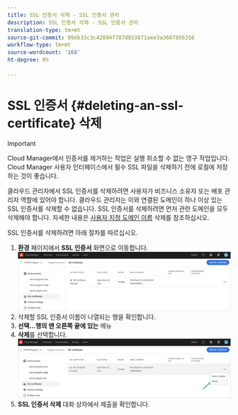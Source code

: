 ```yaml
---
title: SSL 인증서 삭제 - SSL 인증서 관리
description: SSL 인증서 삭제 - SSL 인증서 관리
translation-type: tm+mt
source-git-commit: 99eb33c3c42094f787d853871aee3a3607856316
workflow-type: tm+mt
source-wordcount: '168'
ht-degree: 0%

---
```



# SSL 인증서 {#deleting-an-ssl-certificate} 삭제

>[!IMPORTANT]
>Cloud Manager에서 인증서를 제거하는 작업은 실행 취소할 수 없는 영구 작업입니다. Cloud Manager 사용자 인터페이스에서 필수 SSL 파일을 삭제하기 전에 로컬에 저장하는 것이 좋습니다.

클라우드 관리자에서 SSL 인증서를 삭제하려면 사용자가 비즈니스 소유자 또는 배포 관리자 역할에 있어야 합니다. 클라우드 관리자는 이와 연결된 도메인이 하나 이상 있는 SSL 인증서를 삭제할 수 없습니다.  SSL 인증서를 삭제하려면 먼저 관련 도메인을 모두 삭제해야 합니다. 자세한 내용은 [사용자 지정 도메인 이름](/help/implementing/cloud-manager/custom-domain-names/delete-custom-domain-name.md) 삭제를 참조하십시오.

SSL 인증서를 삭제하려면 아래 절차를 따르십시오.

1. **환경** 페이지에서 **SSL 인증서** 화면으로 이동합니다.
   ![](/help/implementing/cloud-manager/assets/ssl/ssl-cert-3.png)
1. 삭제할 SSL 인증서 이름이 나열되는 행을 확인합니다.
1. **선택...행의 맨 오른쪽 끝에 있는** 메뉴
1. **삭제**를 선택합니다.
   ![](/help/implementing/cloud-manager/assets/ssl/ssl-cert-delete01.png)
1. **SSL 인증서 삭제** 대화 상자에서 제출을 확인합니다.
